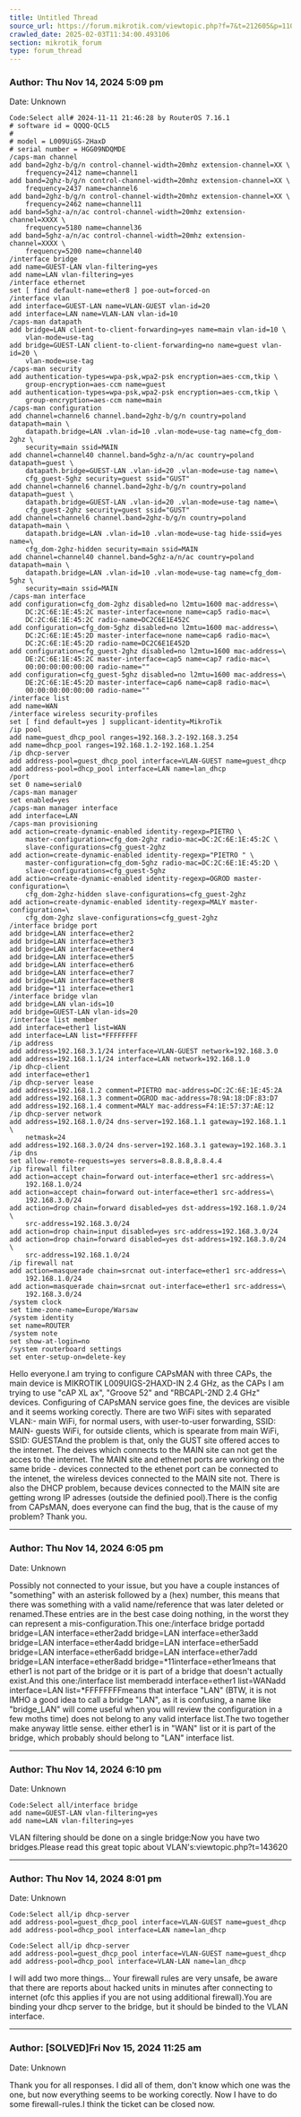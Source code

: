 ```yaml
---
title: Untitled Thread
source_url: https://forum.mikrotik.com/viewtopic.php?f=7&t=212605&p=1109451#p1109451
crawled_date: 2025-02-03T11:34:00.493106
section: mikrotik_forum
type: forum_thread
---
```


### Author: Thu Nov 14, 2024 5:09 pm
Date: Unknown

```
Code:Select all# 2024-11-11 21:46:28 by RouterOS 7.16.1
# software id = QQQQ-QCL5
#
# model = L009UiGS-2HaxD
# serial number = HGG09NDQMDE
/caps-man channel
add band=2ghz-b/g/n control-channel-width=20mhz extension-channel=XX \
    frequency=2412 name=channel1
add band=2ghz-b/g/n control-channel-width=20mhz extension-channel=XX \
    frequency=2437 name=channel6
add band=2ghz-b/g/n control-channel-width=20mhz extension-channel=XX \
    frequency=2462 name=channel11
add band=5ghz-a/n/ac control-channel-width=20mhz extension-channel=XXXX \
    frequency=5180 name=channel36
add band=5ghz-a/n/ac control-channel-width=20mhz extension-channel=XXXX \
    frequency=5200 name=channel40
/interface bridge
add name=GUEST-LAN vlan-filtering=yes
add name=LAN vlan-filtering=yes
/interface ethernet
set [ find default-name=ether8 ] poe-out=forced-on
/interface vlan
add interface=GUEST-LAN name=VLAN-GUEST vlan-id=20
add interface=LAN name=VLAN-LAN vlan-id=10
/caps-man datapath
add bridge=LAN client-to-client-forwarding=yes name=main vlan-id=10 \
    vlan-mode=use-tag
add bridge=GUEST-LAN client-to-client-forwarding=no name=guest vlan-id=20 \
    vlan-mode=use-tag
/caps-man security
add authentication-types=wpa-psk,wpa2-psk encryption=aes-ccm,tkip \
    group-encryption=aes-ccm name=guest
add authentication-types=wpa-psk,wpa2-psk encryption=aes-ccm,tkip \
    group-encryption=aes-ccm name=main
/caps-man configuration
add channel=channel6 channel.band=2ghz-b/g/n country=poland datapath=main \
    datapath.bridge=LAN .vlan-id=10 .vlan-mode=use-tag name=cfg_dom-2ghz \
    security=main ssid=MAIN
add channel=channel40 channel.band=5ghz-a/n/ac country=poland datapath=guest \
    datapath.bridge=GUEST-LAN .vlan-id=20 .vlan-mode=use-tag name=\
    cfg_guest-5ghz security=guest ssid="GUST"
add channel=channel6 channel.band=2ghz-b/g/n country=poland datapath=guest \
    datapath.bridge=GUEST-LAN .vlan-id=20 .vlan-mode=use-tag name=\
    cfg_guest-2ghz security=guest ssid="GUST"
add channel=channel6 channel.band=2ghz-b/g/n country=poland datapath=main \
    datapath.bridge=LAN .vlan-id=10 .vlan-mode=use-tag hide-ssid=yes name=\
    cfg_dom-2ghz-hidden security=main ssid=MAIN
add channel=channel40 channel.band=5ghz-a/n/ac country=poland datapath=main \
    datapath.bridge=LAN .vlan-id=10 .vlan-mode=use-tag name=cfg_dom-5ghz \
    security=main ssid=MAIN
/caps-man interface
add configuration=cfg_dom-2ghz disabled=no l2mtu=1600 mac-address=\
    DC:2C:6E:1E:45:2C master-interface=none name=cap5 radio-mac=\
    DC:2C:6E:1E:45:2C radio-name=DC2C6E1E452C
add configuration=cfg_dom-5ghz disabled=no l2mtu=1600 mac-address=\
    DC:2C:6E:1E:45:2D master-interface=none name=cap6 radio-mac=\
    DC:2C:6E:1E:45:2D radio-name=DC2C6E1E452D
add configuration=cfg_guest-2ghz disabled=no l2mtu=1600 mac-address=\
    DE:2C:6E:1E:45:2C master-interface=cap5 name=cap7 radio-mac=\
    00:00:00:00:00:00 radio-name=""
add configuration=cfg_guest-5ghz disabled=no l2mtu=1600 mac-address=\
    DE:2C:6E:1E:45:2D master-interface=cap6 name=cap8 radio-mac=\
    00:00:00:00:00:00 radio-name=""
/interface list
add name=WAN
/interface wireless security-profiles
set [ find default=yes ] supplicant-identity=MikroTik
/ip pool
add name=guest_dhcp_pool ranges=192.168.3.2-192.168.3.254
add name=dhcp_pool ranges=192.168.1.2-192.168.1.254
/ip dhcp-server
add address-pool=guest_dhcp_pool interface=VLAN-GUEST name=guest_dhcp
add address-pool=dhcp_pool interface=LAN name=lan_dhcp
/port
set 0 name=serial0
/caps-man manager
set enabled=yes
/caps-man manager interface
add interface=LAN
/caps-man provisioning
add action=create-dynamic-enabled identity-regexp=PIETRO \
    master-configuration=cfg_dom-2ghz radio-mac=DC:2C:6E:1E:45:2C \
    slave-configurations=cfg_guest-2ghz
add action=create-dynamic-enabled identity-regexp="PIETRO " \
    master-configuration=cfg_dom-5ghz radio-mac=DC:2C:6E:1E:45:2D \
    slave-configurations=cfg_guest-5ghz
add action=create-dynamic-enabled identity-regexp=OGROD master-configuration=\
    cfg_dom-2ghz-hidden slave-configurations=cfg_guest-2ghz
add action=create-dynamic-enabled identity-regexp=MALY master-configuration=\
    cfg_dom-2ghz slave-configurations=cfg_guest-2ghz
/interface bridge port
add bridge=LAN interface=ether2
add bridge=LAN interface=ether3
add bridge=LAN interface=ether4
add bridge=LAN interface=ether5
add bridge=LAN interface=ether6
add bridge=LAN interface=ether7
add bridge=LAN interface=ether8
add bridge=*11 interface=ether1
/interface bridge vlan
add bridge=LAN vlan-ids=10
add bridge=GUEST-LAN vlan-ids=20
/interface list member
add interface=ether1 list=WAN
add interface=LAN list=*FFFFFFFF
/ip address
add address=192.168.3.1/24 interface=VLAN-GUEST network=192.168.3.0
add address=192.168.1.1/24 interface=LAN network=192.168.1.0
/ip dhcp-client
add interface=ether1
/ip dhcp-server lease
add address=192.168.1.2 comment=PIETRO mac-address=DC:2C:6E:1E:45:2A
add address=192.168.1.3 comment=OGROD mac-address=78:9A:18:DF:83:D7
add address=192.168.1.4 comment=MALY mac-address=F4:1E:57:37:AE:12
/ip dhcp-server network
add address=192.168.1.0/24 dns-server=192.168.1.1 gateway=192.168.1.1 \
    netmask=24
add address=192.168.3.0/24 dns-server=192.168.3.1 gateway=192.168.3.1
/ip dns
set allow-remote-requests=yes servers=8.8.8.8,8.8.4.4
/ip firewall filter
add action=accept chain=forward out-interface=ether1 src-address=\
    192.168.1.0/24
add action=accept chain=forward out-interface=ether1 src-address=\
    192.168.3.0/24
add action=drop chain=forward disabled=yes dst-address=192.168.1.0/24 \
    src-address=192.168.3.0/24
add action=drop chain=input disabled=yes src-address=192.168.3.0/24
add action=drop chain=forward disabled=yes dst-address=192.168.3.0/24 \
    src-address=192.168.1.0/24
/ip firewall nat
add action=masquerade chain=srcnat out-interface=ether1 src-address=\
    192.168.1.0/24
add action=masquerade chain=srcnat out-interface=ether1 src-address=\
    192.168.3.0/24
/system clock
set time-zone-name=Europe/Warsaw
/system identity
set name=ROUTER
/system note
set show-at-login=no
/system routerboard settings
set enter-setup-on=delete-key
```

Hello everyone.I am trying to configure CAPsMAN with three CAPs, the main device is MIKROTIK L009UIGS-2HAXD-IN 2.4 GHz, as the CAPs I am trying to use "cAP XL ax", "Groove 52" and "RBCAPL-2ND 2.4 GHz" devices. Configuring of CAPsMAN service goes fine, the devices are visible and it seems working corectly. There are two WiFi sites with separated VLAN:- main WiFi, for normal users, with user-to-user forwarding, SSID: MAIN- guests WiFi, for outside clients, which is spearate from main WiFi, SSID: GUESTAnd the problem is that, only the GUST site offered acces to the internet. The deives which connects to the MAIN site can not get the acces to the internet. The MAIN site and ethernet ports are working on the same bride - devices connected to the ethenet port can be connected to the intenet, the wireless devices connected to the MAIN site not. There is also the DHCP problem, because devices connected to the MAIN site are getting wrong IP adresses (outside the definied pool).There is the config from CAPsMAN, does everyone can find the bug, that is the cause of my problem? Thank you.


---
### Author: Thu Nov 14, 2024 6:05 pm
Date: Unknown

Possibly not connected to your issue, but you have a couple instances of "something" with an asterisk followed by a (hex) number, this means that there was something with a valid name/reference that was later deleted or renamed.These entries are in the best case doing nothing, in the worst they can represent a mis-configuration.This one:/interface bridge portadd bridge=LAN interface=ether2add bridge=LAN interface=ether3add bridge=LAN interface=ether4add bridge=LAN interface=ether5add bridge=LAN interface=ether6add bridge=LAN interface=ether7add bridge=LAN interface=ether8add bridge=*11interface=ether1means that ether1 is not part of the bridge or it is part of a bridge that doesn't actually exist.And this one:/interface list memberadd interface=ether1 list=WANadd interface=LAN list=*FFFFFFFFmeans that interface "LAN" (BTW, it is not IMHO a good idea to call a bridge "LAN", as it is confusing, a name like "bridge_LAN" will come useful when you will review the configuration in a few moths time) does not belong to any valid interface list.The two together make anyway little sense. either ether1 is in  "WAN" list or it is part of the bridge, which probably should belong to "LAN" interface list.


---
### Author: Thu Nov 14, 2024 6:10 pm
Date: Unknown

```
Code:Select all/interface bridge
add name=GUEST-LAN vlan-filtering=yes
add name=LAN vlan-filtering=yes
```

VLAN filtering should be done on a single bridge:Now you have two bridges.Please read this great topic about VLAN's:viewtopic.php?t=143620


---
### Author: Thu Nov 14, 2024 8:01 pm
Date: Unknown

```
Code:Select all/ip dhcp-server 
add address-pool=guest_dhcp_pool interface=VLAN-GUEST name=guest_dhcp
add address-pool=dhcp_pool interface=LAN name=lan_dhcp
```

```
Code:Select all/ip dhcp-server 
add address-pool=guest_dhcp_pool interface=VLAN-GUEST name=guest_dhcp
add address-pool=dhcp_pool interface=VLAN-LAN name=lan_dhcp
```

I will add two more things... Your firewall rules are very unsafe, be aware that there are reports about hacked units in minutes after connecting to internet (ofc this applies if you are not using additional firewall).You are binding your dhcp server to the bridge, but it should be binded to the VLAN interface.


---
### Author: [SOLVED]Fri Nov 15, 2024 11:25 am
Date: Unknown

Thank you for all responses. I did all of them, don't know which one was the one, but now everything seems to be working corectly. Now I have to do some firewall-rules.I think the ticket can be closed now.

